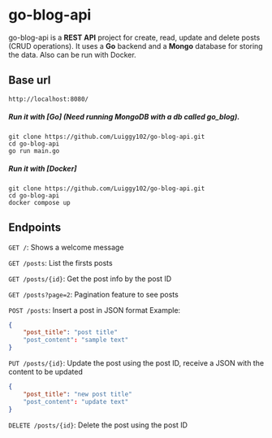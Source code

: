 # go-blog-api

go-blog-api is a **REST API** project for create, read, update and delete posts (CRUD operations). It uses a **Go** backend and a **Mongo** database for storing the data.
Also can be run with Docker.

## Base url
```
http://localhost:8080/
```

##### Run it with [Go] (Need running MongoDB with a db called *go_blog*).
```
git clone https://github.com/Luiggy102/go-blog-api.git
cd go-blog-api
go run main.go
```

##### Run it with [Docker]
```
git clone https://github.com/Luiggy102/go-blog-api.git
cd go-blog-api
docker compose up
```

## Endpoints
`GET /`: Shows a welcome message

`GET /posts`: List the firsts posts

`GET /posts/{id}`: Get the post info by the post ID

`GET /posts?page=2`: Pagination feature to see posts

`POST /posts`: Insert a post in JSON format
Example:
```json
{
    "post_title": "post title"
    "post_content": "sample text"
}

```
`PUT /posts/{id}`: Update the post using the post ID, receive a JSON with the content to be updated
```json
{
    "post_title": "new post title"
    "post_content": "update text"
}
```

`DELETE /posts/{id}`: Delete the post using the post ID
